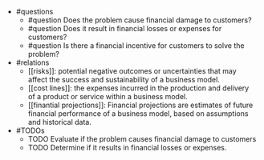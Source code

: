 - #questions
	- #question Does the problem cause financial damage to customers?
	- #question Does it result in financial losses or expenses for customers?
	- #question Is there a financial incentive for customers to solve the problem?
- #relations
	- [[risks]]: potential negative outcomes or uncertainties that may affect the success and sustainability of a business model.
	- [[cost lines]]: the expenses incurred in the production and delivery of a product or service within a business model.
	- [[finantial projections]]: Financial projections are estimates of future financial performance of a business model, based on assumptions and historical data.
- #TODOs
	- TODO Evaluate if the problem causes financial damage to customers
	- TODO  Determine if it results in financial losses or expenses.











